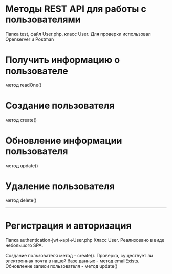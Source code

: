 # Методы REST API для работы с пользователями

Папка test, файл User.php, класс User.
Для проверки использовал Openserver и Postman

# Получить информацию о пользователе

метод readOne()

# Создание пользователя

метод create()

# Обновление информации пользователя

метод update()

# Удаление пользователя

метод delete()

---

# Регистрация и авторизация

Папка authentication-jwt->api->User.php
Класс User.
Реализовано в виде небольшого SPA.

Создание пользователя метод - create().
Проверка, существует ли электронная почта в нашей базе данных - метод emailExists.
Обновление записи пользователя - метод update()
